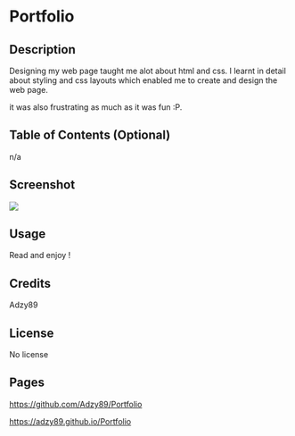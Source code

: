 # Portfolio

## Description

Designing my web page taught me alot about html and css. I learnt in detail about styling and css layouts which enabled me to create and design the web page.

it was also frustrating as much as it was fun :P.

## Table of Contents (Optional)

n/a

## Screenshot

![](https://github.com/Adzy89/Portfolio/blob/main/assets/02-advanced-css-homework-demo.gif)

## Usage

Read and enjoy !

## Credits

Adzy89

## License

No license

## Pages

https://github.com/Adzy89/Portfolio

https://adzy89.github.io/Portfolio
